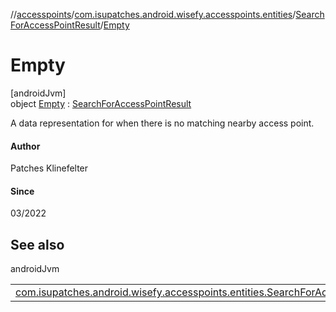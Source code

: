 //[accesspoints](../../../../index.md)/[com.isupatches.android.wisefy.accesspoints.entities](../../index.md)/[SearchForAccessPointResult](../index.md)/[Empty](index.md)

# Empty

[androidJvm]\
object [Empty](index.md) : [SearchForAccessPointResult](../index.md)

A data representation for when there is no matching nearby access point.

#### Author

Patches Klinefelter

#### Since

03/2022

## See also

androidJvm

| | |
|---|---|
| [com.isupatches.android.wisefy.accesspoints.entities.SearchForAccessPointResult](../index.md) |  |
